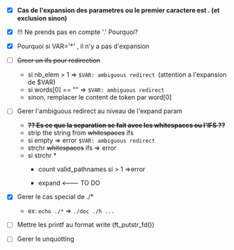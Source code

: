 - [X] **Cas de l'expansion des parametres ou le premier caractere est . (et exclusion sinon)**
- [X] !!! Ne prends pas en compte '.' Pourquoi?
- [X] Pourquoi si VAR='*' , il n'y a pas d'expansion


- [ ] ~~Creer un ifs pour redirection~~
	- si nb_elem > 1 => `$VAR: ambiguous redirect `(attention a l'expansion de $VAR)
	- si words[0] == "" => `$VAR: ambiguous redirect `
	- sinon, remplacer le content de token par word[0]
- [ ] Gerer l'ambiguous redirect au niveau de l'expand param
	- ~~**?? Es ce que la separation se fait avec les whitespaces ou l'IFS ??**~~
	- strip the string from ~~whitespaces~~ ifs
	- si empty => error `$VAR: ambiguous redirect `
	- strchr ~~whitespaces~~ ifs => error
	- si strchr *
    	- count valid_pathnames si > 1 =>error

    	- expand   <--- TO DO

- [X] Gerer le cas special de ./*
    - ex: `echo ./*` => `./doc ./h ...  `
- [ ] Mettre les printf au format write (ft_putstr_fd())
- [ ] Gerer le unquotting
